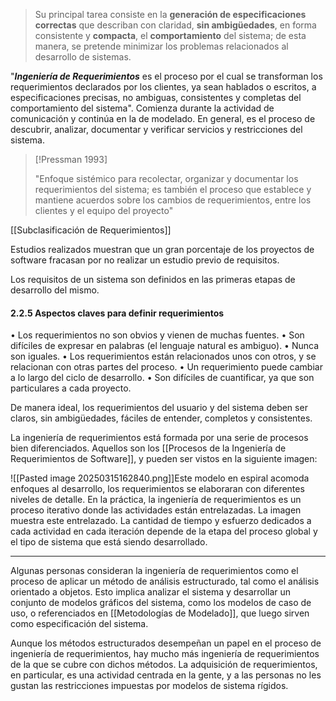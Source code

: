 > Su principal tarea consiste en la **generación de especificaciones correctas** que describan con claridad, **sin ambigüedades**, en forma consistente y **compacta**, el **comportamiento** del sistema; de esta manera, se pretende minimizar los problemas relacionados al desarrollo de sistemas.

"***Ingeniería de Requerimientos*** es el proceso por el cual se transforman los requerimientos declarados por los clientes, ya sean hablados o escritos, a especificaciones precisas, no ambiguas, consistentes y completas del comportamiento del sistema". Comienza durante la actividad de comunicación y continúa en la de modelado. 
En general, es el proceso de descubrir, analizar, documentar y verificar servicios y restricciones del sistema.

> [!Pressman 1993]
> 
> "Enfoque sistémico para recolectar, organizar y documentar los requerimientos del sistema; es también el proceso que establece y mantiene acuerdos sobre los cambios de requerimientos, entre los clientes y el equipo del proyecto"

[[Subclasificación de Requerimientos]]

Estudios realizados muestran que un gran porcentaje de los proyectos de software fracasan por no realizar un estudio previo de requisitos.

Los requisitos de un sistema son definidos en las primeras etapas de desarrollo del mismo.  
#### 2.2.5 Aspectos claves para definir requerimientos
• Los requerimientos no son obvios y vienen de muchas fuentes.
• Son difíciles de expresar en palabras (el lenguaje natural es ambiguo).
• Nunca son iguales.
• Los requerimientos están relacionados unos con otros, y se relacionan con otras partes del proceso.
• Un requerimiento puede cambiar a lo largo del ciclo de desarrollo.
• Son difíciles de cuantificar, ya que son particulares a cada proyecto. 

De manera ideal, los requerimientos del usuario y del sistema deben ser claros, sin ambigüedades, fáciles de entender, completos y consistentes.

La ingeniería de requerimientos está formada por una serie de procesos bien diferenciados. Aquellos son los [[Procesos de la Ingeniería de Requerimientos de Software]], y pueden ser vistos en la siguiente imagen:

![[Pasted image 20250315162840.png]]Este modelo en espiral acomoda enfoques al desarrollo, los requerimientos se elaboraran con diferentes niveles de detalle. 
En la práctica, la ingeniería de requerimientos es un proceso iterativo donde las actividades están entrelazadas. La imagen muestra este entrelazado.
La cantidad de tiempo y esfuerzo dedicados a cada actividad en cada iteración depende de la etapa del proceso global y el tipo de sistema que está siendo desarrollado.
****
Algunas personas consideran la ingeniería de requerimientos como el proceso de aplicar un método de análisis estructurado, tal como el análisis orientado a objetos. Esto implica analizar el sistema y desarrollar un conjunto de modelos gráficos del sistema, como los modelos de caso de uso, o referenciados en [[Metodologías de Modelado]], que luego sirven como especificación del sistema.

Aunque los métodos estructurados desempeñan un papel en el proceso de ingeniería de requerimientos, hay mucho más ingeniería de requerimientos de la que se cubre con dichos métodos. La adquisición de requerimientos, en particular, es una actividad centrada en la gente, y a las personas no les gustan las restricciones impuestas por modelos de sistema rígidos.